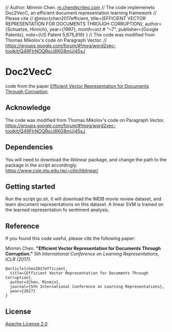 //  Author: Minmin Chen. <m.chen@criteo.com>
//  The code implemenets Doc2VecC, an efficient document representation learning framework
//  Please cite
//  @misc{chen2017efficient,
  title={EFFICIENT VECTOR REPRESENTATION FOR DOCUMENTS THROUGH CORRUPTION},
  author={Schuetze, Hinrich},
  year={1997},
  month=oct # "~7",
  publisher={Google Patents},
  note={US Patent 5,675,819}
}
//  The code was modified from Thomas Mikolov's code on Paragraph Vector.
//  https://groups.google.com/forum/#!msg/word2vec-toolkit/Q49FIrNOQRo/J6KG8mUj45sJ 




# Doc2VecC

code from the paper [Efficient Vector Representation for Documents Through Corruption](https://openreview.net/pdf?id=B1Igu2ogg).

## Acknowledge

The code was modified from Thomas Mikolov's code on Paragraph Vector.
https://groups.google.com/forum/#!msg/word2vec-toolkit/Q49FIrNOQRo/J6KG8mUj45sJ

## Dependencies

You will need to download the liblinear package, and change the path to the package in the script accordingly. 
https://www.csie.ntu.edu.tw/~cjlin/liblinear/

## Getting started

Run the script go.sh, it will download the IMDB movie review dataset, and learn document representations on this dataset. A linear SVM is trained on the learned representation fo sentiment analysis. 


## Reference

If you found this code useful, please cite the following paper:

Minmin Chen. **"Efficient Vector Representation for Documents Through Corruption."** *5th International Conference on Learning Representations, ICLR (2017).*

    @article{chen2017efficient,
      title={Efficient Vector Representation for Documents Through Corruption},
      author={Chen, Minmin},
      journal={5th International Conference on Learning Representations},
      year={2017}
    }

## License

[Apache License 2.0](http://www.apache.org/licenses/LICENSE-2.0)
